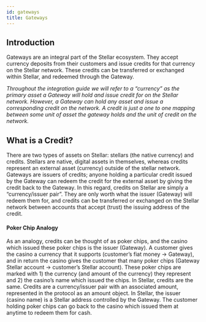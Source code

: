 ```yaml
---
id: gateways
title: Gateways
---
```

## Introduction
Gateways are an integral part of the Stellar ecosystem. They accept currency deposits from their customers and issue credits for that currency on the Stellar network. These credits can be transferred or exchanged within Stellar, and redeemed through the Gateway.

*Throughout the integration guide we will refer to a “currency” as the primary asset a Gateway will hold and issue credit for on the Stellar network. However, a Gateway can hold any asset and issue a corresponding credit on the network. A credit is just a one to one mapping between some unit of asset the gateway holds and the unit of credit on the network.*

## What is a Credit?
There are two types of assets on Stellar: stellars (the native currency) and credits. Stellars are native, digital assets in themselves, whereas credits represent an external asset (currency) outside of the stellar network. Gateways are issuers of credits; anyone holding a particular credit issued by the Gateway can redeem the credit for the external asset by giving the credit back to the Gateway. In this regard, credits on Stellar are simply a “currency/issuer pair”. They are only worth what the issuer (Gateway) will redeem them for, and credits can be transferred or exchanged on the Stellar network between accounts that accept (trust) the issuing address of the credit.

#### Poker Chip Analogy
As an analogy, credits can be thought of as poker chips, and the casino which issued these poker chips is the issuer (Gateway). A customer gives the casino a currency that it supports (customer’s fiat money -> Gateway), and in return the casino gives the customer that many poker chips (Gateway Stellar account -> customer’s Stellar account). These poker chips are marked with 1) the currency (and amount of the currency) they represent and 2) the casino’s name which issued the chips. In Stellar, credits are the same. Credits are a currency/issuer pair with an associated amount, represented in the protocol as an amount object. In Stellar, the issuer (casino name) is a Stellar address controlled by the Gateway. The customer holding poker chips can go back to the casino which issued them at anytime to redeem them for cash.
